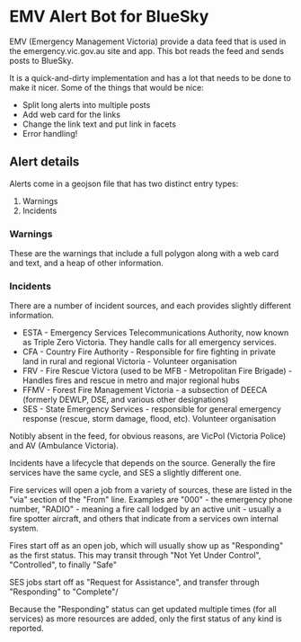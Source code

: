 # EMV Alert Bot for BlueSky

EMV (Emergency Management Victoria) provide a data feed that is used in the emergency.vic.gov.au site and app.  This bot reads the feed and sends posts to BlueSky.

It is a quick-and-dirty implementation and has a lot that needs to be done to make it nicer.  Some of the things that would be nice:

* Split long alerts into multiple posts
* Add web card for the links
* Change the link text and put link in facets
* Error handling!


## Alert details

Alerts come in a geojson file that has two distinct entry types:

1. Warnings
2. Incidents

### Warnings

These are the warnings that include a full polygon along with a web card and text, and a heap of other information.

### Incidents

There are a number of incident sources, and each provides slightly different information.

* ESTA - Emergency Services Telecommunications Authority, now known as Triple Zero Victoria.  They handle calls for all emergency services.
* CFA - Country Fire Authority - Responsible for fire fighting in private land in rural and regional Victoria - Volunteer organisation
* FRV - Fire Rescue Victora (used to be MFB - Metropolitan Fire Brigade) - Handles fires and rescue in metro and major regional hubs
* FFMV - Forest Fire Management Victoria - a subsection of DEECA (formerly DEWLP, DSE, and various other designations)
* SES - State Emergency Services - responsible for general emergency response (rescue, storm damage, flood, etc). Volunteer organisation

Notibly absent in the feed, for obvious reasons, are VicPol (Victoria Police) and AV (Ambulance Victoria).

Incidents have a lifecycle that depends on the source.  Generally the fire services have the same cycle, and SES a slightly different one.

Fire services will open a job from a variety of sources, these are listed in the "via" section of the "From" line.  Examples are "000" - the emergency phone number, "RADIO" - meaning a fire call lodged by an active unit - usually a fire spotter aircraft, and others that indicate from a services own internal system.

Fires start off as an open job, which will usually show up as "Responding" as the first status.  This may transit through "Not Yet Under Control", "Controlled", to finally "Safe"

SES jobs start off as "Request for Assistance", and transfer through "Responding" to "Complete"/

Because the "Responding" status can get updated multiple times (for all services) as more resources are added, only the first status of any kind is reported.
